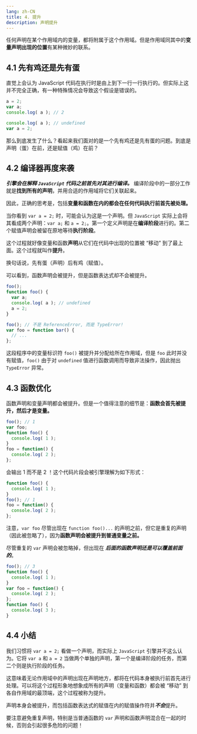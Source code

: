 ```yaml
---
lang: zh-CN
title: 4. 提升
description: 声明提升
---
```


任何声明在某个作用域内的变量，都将附属于这个作用域。但是作用域同其中的**变量声明出现的位置**有某种微妙的联系。

## 4.1 先有鸡还是先有蛋

直觉上会认为 JavaScript 代码在执行时是由上到下一行一行执行的。但实际上这并不完全正确，有一种特殊情况会导致这个假设是错误的。

```js
a = 2;
var a;
console.log( a ); // 2
```

```js
console.log( a ); // undefined
var a = 2;
```

那么到底发生了什么？看起来我们面对的是一个先有鸡还是先有蛋的问题。到底是声明（蛋）在前，还是赋值（鸡）在前？

## 4.2 编译器再度来袭

***引擎会在解释 `JavaScript` 代码之前首先对其进行编译。*** 编译阶段中的一部分工作就是**找到所有的声明**，并用合适的作用域将它们关联起来。

因此，正确的思考是，包括**变量和函数在内的都会在任何代码执行前首先被处理。**

当你看到 `var a = 2;` 时，可能会认为这是一个声明。但 `JavaScript` 实际上会将其看成两个声明：`var a;` 和 `a = 2;`。第一个定义声明是在**编译阶段**进行的。第二个赋值声明会被留在原地等待**执行阶段**。

这个过程就好像变量和函数**声明**从它们在代码中出现的位置被 “移动” 到了最上面。这个过程就叫作**提升**。

换句话说，先有蛋（声明）后有鸡（赋值）。

可以看到，函数声明会被提升，但是函数表达式却不会被提升。

```js
foo();
function foo() {
  var a;
  console.log( a ); // undefined
  a = 2;
}

foo(); // 不是 ReferenceError, 而是 TypeError!
var foo = function bar() {
  // ...
};
```

这段程序中的变量标识符 `foo()` 被提升并分配给所在作用域，但是 `foo` 此时并没有赋值，`foo()` 由于对 `undefined` 值进行函数调用而导致非法操作，因此抛出 `TypeError` 异常。

## 4.3 函数优化

函数声明和变量声明都会被提升。但是一个值得注意的细节是：**函数会首先被提升，然后才是变量。**

```js
foo(); // 1
var foo;
function foo() {
  console.log( 1 );
}
foo = function() {
  console.log( 2 );
};
```

会输出 1 而不是 2 ！这个代码片段会被引擎理解为如下形式：

```js
function foo() {
  console.log( 1 );
}
foo(); // 1
foo = function() {
  console.log( 2 );
};
```

注意，`var foo` 尽管出现在 `function foo()...` 的声明之前，但它是重复的声明（因此被忽略了），因为**函数声明会被提升到普通变量之前。**

尽管重复的 `var` 声明会被忽略掉，但出现在 ***后面的函数声明还是可以覆盖前面的***。

```js
foo(); // 3
function foo() {
  console.log( 1 );
}
var foo = function() {
  console.log( 2 );
};
function foo() {
  console.log( 3 );
}
```

## 4.4 小结

我们习惯将 `var a = 2;` 看做一个声明，而实际上 `JavaScript` 引擎并不这么认为。它将 `var a` 和 `a = 2` 当做两个单独的声明，第一个是编译阶段的任务，而第二个则是执行阶段的任务。

这意味着无论作用域中的声明出现在声明地方，都将在代码本身被执行前首先进行处理。可以将这个过程形象地想象成所有的声明（变量和函数）都会被 “移动” 到各自作用域的最顶端，这个过程被称为提升。

声明本身会被提升，而包括函数表达式的赋值在内的赋值操作符并***不会***提升。

要注意避免重复声明，特别是当普通函数的 `var` 声明和函数声明混合在一起的时候，否则会引起很多危险的问题！
